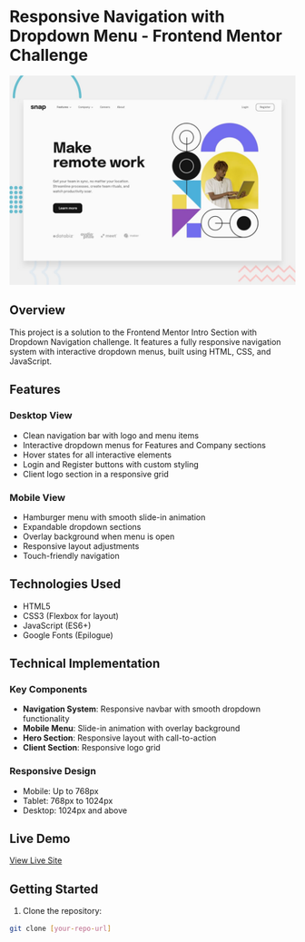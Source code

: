 # Responsive Navigation with Dropdown Menu - Frontend Mentor Challenge

![Design preview for the navigation dropdown section](preview.jpg)

## Overview

This project is a solution to the Frontend Mentor Intro Section with Dropdown Navigation challenge. It features a fully responsive navigation system with interactive dropdown menus, built using HTML, CSS, and JavaScript.

## Features

### Desktop View

- Clean navigation bar with logo and menu items
- Interactive dropdown menus for Features and Company sections
- Hover states for all interactive elements
- Login and Register buttons with custom styling
- Client logo section in a responsive grid

### Mobile View

- Hamburger menu with smooth slide-in animation
- Expandable dropdown sections
- Overlay background when menu is open
- Responsive layout adjustments
- Touch-friendly navigation

## Technologies Used

- HTML5
- CSS3 (Flexbox for layout)
- JavaScript (ES6+)
- Google Fonts (Epilogue)

## Technical Implementation

### Key Components

- **Navigation System**: Responsive navbar with smooth dropdown functionality
- **Mobile Menu**: Slide-in animation with overlay background
- **Hero Section**: Responsive layout with call-to-action
- **Client Section**: Responsive logo grid

### Responsive Design

- Mobile: Up to 768px
- Tablet: 768px to 1024px
- Desktop: 1024px and above

## Live Demo

[View Live Site](https://dropdown-navigation-main-beta.vercel.app/)

## Getting Started

1. Clone the repository:

```bash
git clone [your-repo-url]
```
